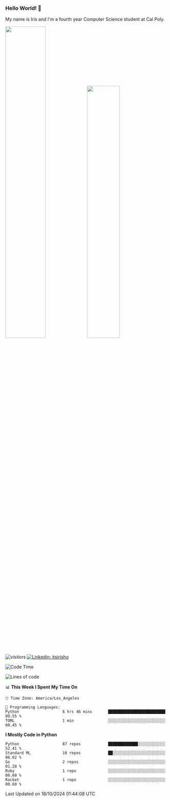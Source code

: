 ### Hello World! 👋

My name is Iris and I'm a fourth year Computer Science student at Cal Poly. 

<div id='github-stats' class='container'>
 <!-- GitHub Stats -->
 <img style="height: auto; width: 50%;" class="img" src="https://github-readme-stats.vercel.app/api?username=sleepyStick&show_icons=true&&count_private=true&include_all_commits=true&theme=panda" />
 <!-- GitHub Languages -->
 <img style="height: auto; width: 45%;" class="img" src="https://github-readme-stats.vercel.app/api/top-langs/?username=sleepyStick&langs_count=5&layout=compact&theme=panda" />
</div>

![visitors](https://komarev.com/ghpvc/?username=sleepyStick)
[![Linkedin: itsirisho](https://img.shields.io/badge/-itsirisho-informational?style=flat-square&logo=Linkedin&logoColor=white&link=https://www.linkedin.com/in/itsirisho/)](https://www.linkedin.com/in/itsirisho/)

<!--START_SECTION:waka-->
![Code Time](http://img.shields.io/badge/Code%20Time-832%20hrs%2046%20mins-blue)

![Lines of code](https://img.shields.io/badge/From%20Hello%20World%20I%27ve%20Written-46.4%20million%20lines%20of%20code-blue)

📊 **This Week I Spent My Time On** 

```text
🕑︎ Time Zone: America/Los_Angeles

💬 Programming Languages: 
Python                   6 hrs 46 mins       █████████████████████████   99.55 % 
TOML                     1 min               ░░░░░░░░░░░░░░░░░░░░░░░░░   00.45 % 
```

**I Mostly Code in Python** 

```text
Python                   87 repos            █████████████░░░░░░░░░░░░   52.41 % 
Standard ML              10 repos            ██░░░░░░░░░░░░░░░░░░░░░░░   06.02 % 
Go                       2 repos             ░░░░░░░░░░░░░░░░░░░░░░░░░   01.20 % 
Ruby                     1 repo              ░░░░░░░░░░░░░░░░░░░░░░░░░   00.60 % 
Racket                   1 repo              ░░░░░░░░░░░░░░░░░░░░░░░░░   00.60 % 
```




 Last Updated on 18/10/2024 01:44:08 UTC
<!--END_SECTION:waka-->

<!--
**konanyuta/konanyuta** is a ✨ _special_ ✨ repository because its `README.md` (this file) appears on your GitHub profile.

Here are some ideas to get you started:

- 🔭 I’m currently working on ...
- 🌱 I’m currently learning ...
- 👯 I’m looking to collaborate on ...
- 🤔 I’m looking for help with ...
- 💬 Ask me about ...
- 📫 How to reach me: ...
- 😄 Pronouns: ...
- ⚡ Fun fact: ...
-->
